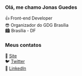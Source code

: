 ### Olá, me chamo Jonas Guedes

👍 Front-end Developer <br>
😎 Organizador do GDG Brasília <br>
🏙️ Brasília - DF

### Meus contatos

🔗 [Site](https://jonasguedes.com) <br>
🐦 [Twitter](https://twitter.com/jgcaardoso) <br>
💼 [LinkedIn](https://www.linkedin.com/in/jgcaardoso/) <br>
